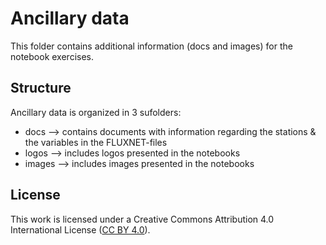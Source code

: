 # Ancillary data
This folder contains additional information (docs and images) for the notebook exercises.

## Structure
Ancillary data is organized in 3 sufolders:
 * docs   --> contains documents with information regarding the stations & the variables in the FLUXNET-files
 * logos  --> includes logos presented in the notebooks
 * images --> includes images presented in the notebooks


## License
This work is licensed under a
Creative Commons Attribution 4.0 International License ([CC BY 4.0](http://creativecommons.org/licenses/by/4.0/)).
